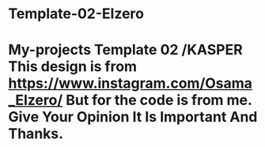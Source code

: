 # Template-02-Elzero
# My-projects Template 02 /KASPER This design is from https://www.instagram.com/Osama_Elzero/ But for the code is from me. Give Your Opinion It Is Important And Thanks.
